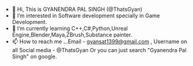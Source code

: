 - 👋 Hi, This is GYANENDRA PAL SINGH (@ThatsGyan)
- 👀 I’m interested in Software development  specially in Game Development.
- 🌱 I’m currently learning C++,C#,Python,Unreal Engine,Blender,Maya,ZBrush,Substance painter.
- 📫 How to reach me ...Email - gyansat1399@gmail.com , Username on all Social media - @ThatsGyan  Or you can just search "Gyanendra Pal Singh" on google.

<!---
ThatsGyan/ThatsGyan is a ✨ special ✨ repository because its `README.md` (this file) appears on your GitHub profile.
You can click the Preview link to take a look at your changes.
--->
